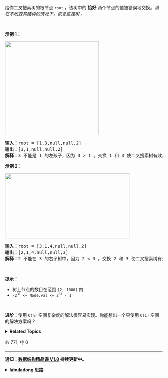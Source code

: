 <p>给你二叉搜索树的根节点 <code>root</code> ，该树中的 <strong>恰好</strong> 两个节点的值被错误地交换。<em>请在不改变其结构的情况下，恢复这棵树&nbsp;</em>。</p>

<p>&nbsp;</p>

<p><strong>示例 1：</strong></p>
<img alt="" src="https://assets.leetcode.com/uploads/2020/10/28/recover1.jpg" style="width: 300px;" />
<pre>
<strong>输入：</strong>root = [1,3,null,null,2]
<strong>输出：</strong>[3,1,null,null,2]
<strong>解释：</strong>3 不能是 1 的左孩子，因为 3 &gt; 1 。交换 1 和 3 使二叉搜索树有效。
</pre>

<p><strong>示例 2：</strong></p>
<img alt="" src="https://assets.leetcode.com/uploads/2020/10/28/recover2.jpg" style="height: 208px; width: 400px;" />
<pre>
<strong>输入：</strong>root = [3,1,4,null,null,2]
<strong>输出：</strong>[2,1,4,null,null,3]
<strong>解释：</strong>2 不能在 3 的右子树中，因为 2 &lt; 3 。交换 2 和 3 使二叉搜索树有效。</pre>

<p>&nbsp;</p>

<p><strong>提示：</strong></p>

<ul>
	<li>树上节点的数目在范围 <code>[2, 1000]</code> 内</li>
	<li><code>-2<sup>31</sup> &lt;= Node.val &lt;= 2<sup>31</sup> - 1</code></li>
</ul>

<p>&nbsp;</p>

<p><strong>进阶：</strong>使用 <code>O(n)</code> 空间复杂度的解法很容易实现。你能想出一个只使用&nbsp;<code>O(1)</code> 空间的解决方案吗？</p>
<details><summary><strong>Related Topics</strong></summary>树 | 深度优先搜索 | 二叉搜索树 | 二叉树</details><br>

<div>👍 771, 👎 0</div>

<div id="labuladong"><hr>

**通知：[数据结构精品课 V1.8](https://aep.h5.xeknow.com/s/1XJHEO) 持续更新中。**

<details><summary><strong>labuladong 思路</strong></summary>

## 基本思路

得益于二叉搜索树左小右大的特性，一个重要性质是：二叉搜索树的中序遍历结果有序。

题目说有两个节点的值反了，也就是说中序遍历结果不再是有序的，有两个元素的位置反了。

那么我们在中序遍历的时候找到破坏有序性的这两个元素，交换它们即可。

![](https://labuladong.github.io/algo/images/短题解/1.jpg)

**标签：[二叉搜索树](https://mp.weixin.qq.com/mp/appmsgalbum?__biz=MzAxODQxMDM0Mw==&action=getalbum&album_id=2121995456690946054)**

## 解法代码

```java
class Solution {

    // 分别记录这两个被交换的节点
    TreeNode first = null, second = null;
    // 判断中序遍历的有序性
    TreeNode prev = new TreeNode(Integer.MIN_VALUE);


    public void recoverTree(TreeNode root) {
        inorderTraverse(root);

        int temp = first.val;
        first.val = second.val;
        second.val = temp;
    }

    void inorderTraverse(TreeNode root) {
        if (root == null) {
            return;
        }
        inorderTraverse(root.left);
        // 中序遍历代码位置，找出那两个节点
        if (root.val < prev.val) {
            // root 不符合有序性
            if (first == null) {
                // 第一个错位节点是 prev
                first = prev;
            }
            // 第二个错位节点是 root
            second = root;
        }
        prev = root;
        inorderTraverse(root.right);
    }
}
```

</details>
</div>



